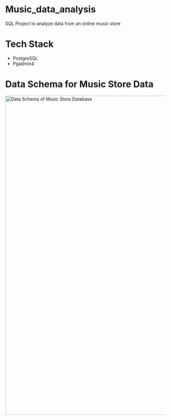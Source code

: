 # Music_data_analysis
SQL Project to analyze data from an online music store


# Tech Stack
* PostgreSQL
* Pgadmin4



# Data Schema for Music Store Data
<img width="1002" alt="Data Schema of Music Store Database" src="https://github.com/sainathmorla/Music_data_analysis/assets/151475228/d0b97032-e224-40de-b0f3-ae038e9a37f7">
